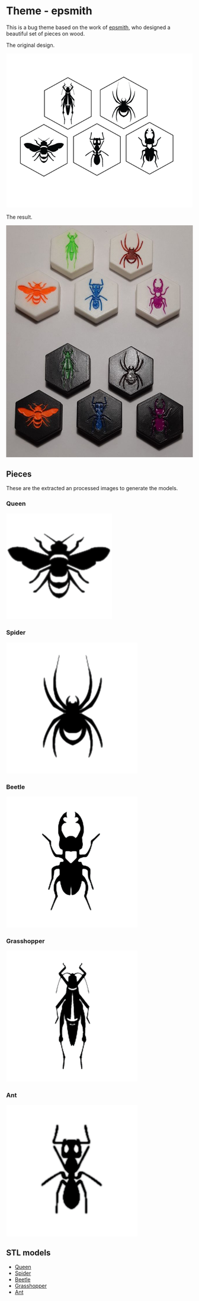 # Theme - epsmith

This is a bug theme based on the work of [epsmith](https://www.instructables.com/Custom-wood-and-metal-Hive-set-boardgame/), who designed a beautiful set of pieces on wood.

The original design.

![](original.png)


The result.

![](result.jpg)

## Pieces
These are the extracted an processed images to generate the models.

### Queen
![](img/queen_bee_1.png)

### Spider
![](img/spider_1.png)

### Beetle
![](img/beetle_1.png)

### Grasshopper
![](img/grasshopper_1.png)

### Ant
![](img/ant_1.png)

## STL models

* [Queen](stl/queen_bee_1.stl)
* [Spider](stl/spider_1.stl)
* [Beetle](stl/beetle_1.stl)
* [Grasshopper](stl/grasshopper_1.stl)
* [Ant](stl/ant_1.stl)
